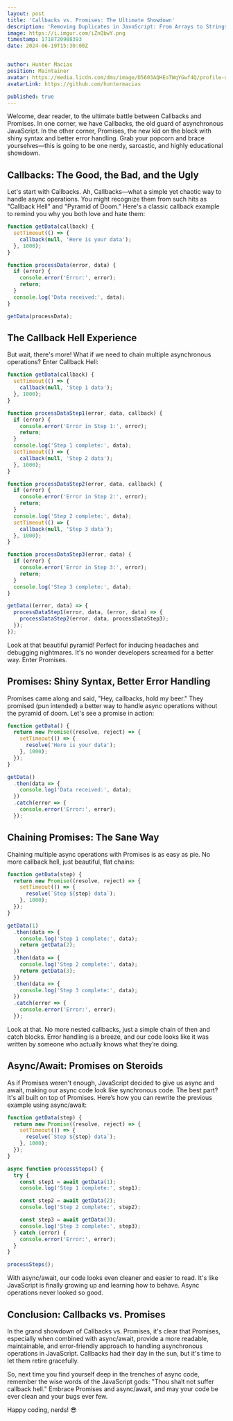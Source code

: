 ```yaml
---
layout: post
title: 'Callbacks vs. Promises: The Ultimate Showdown'
description: 'Removing Duplicates in JavaScript: From Arrays to Strings'
image: https://i.imgur.com/iZnQbwY.png
timestamp: 1718720988393
date: 2024-06-19T15:30:00Z


author: Hunter Macias
position: Maintainer
avatar: https://media.licdn.com/dms/image/D5603AQHEoTWqYGwf4Q/profile-displayphoto-shrink_200_200/0/1712502758289?e=2147483647&v=beta&t=VxzuymWP5oP6ckzi5yzhonKYr9AsDtZnD81oO45-nXo
avatarLink: https://github.com/huntermacias

published: true
---
```


Welcome, dear reader, to the ultimate battle between Callbacks and Promises. In one corner, we have Callbacks, the old guard of asynchronous JavaScript. In the other corner, Promises, the new kid on the block with shiny syntax and better error handling. Grab your popcorn and brace yourselves—this is going to be one nerdy, sarcastic, and highly educational showdown.

## Callbacks: The Good, the Bad, and the Ugly
Let's start with Callbacks. Ah, Callbacks—what a simple yet chaotic way to handle async operations. You might recognize them from such hits as "Callback Hell" and "Pyramid of Doom." Here's a classic callback example to remind you why you both love and hate them:

```js [callbacks.js] copy
function getData(callback) {
  setTimeout(() => {
    callback(null, 'Here is your data');
  }, 1000);
}

function processData(error, data) {
  if (error) {
    console.error('Error:', error);
    return;
  }
  console.log('Data received:', data);
}

getData(processData);
```

## The Callback Hell Experience
But wait, there's more! What if we need to chain multiple asynchronous operations? Enter Callback Hell:

```js [callback-hell.js] copy
function getData(callback) {
  setTimeout(() => {
    callback(null, 'Step 1 data');
  }, 1000);
}

function processDataStep1(error, data, callback) {
  if (error) {
    console.error('Error in Step 1:', error);
    return;
  }
  console.log('Step 1 complete:', data);
  setTimeout(() => {
    callback(null, 'Step 2 data');
  }, 1000);
}

function processDataStep2(error, data, callback) {
  if (error) {
    console.error('Error in Step 2:', error);
    return;
  }
  console.log('Step 2 complete:', data);
  setTimeout(() => {
    callback(null, 'Step 3 data');
  }, 1000);
}

function processDataStep3(error, data) {
  if (error) {
    console.error('Error in Step 3:', error);
    return;
  }
  console.log('Step 3 complete:', data);
}

getData((error, data) => {
  processDataStep1(error, data, (error, data) => {
    processDataStep2(error, data, processDataStep3);
  });
});
```

Look at that beautiful pyramid! Perfect for inducing headaches and debugging nightmares. It's no wonder developers screamed for a better way. Enter Promises.

## Promises: Shiny Syntax, Better Error Handling
Promises came along and said, "Hey, callbacks, hold my beer." They promised (pun intended) a better way to handle async operations without the pyramid of doom. Let's see a promise in action:


```js [enter-promises.js] copy
function getData() {
  return new Promise((resolve, reject) => {
    setTimeout(() => {
      resolve('Here is your data');
    }, 1000);
  });
}

getData()
  .then(data => {
    console.log('Data received:', data);
  })
  .catch(error => {
    console.error('Error:', error);
  });
```

## Chaining Promises: The Sane Way
Chaining multiple async operations with Promises is as easy as pie. No more callback hell, just beautiful, flat chains:
```js [chaining-promises.js] copy
function getData(step) {
  return new Promise((resolve, reject) => {
    setTimeout(() => {
      resolve(`Step ${step} data`);
    }, 1000);
  });
}

getData(1)
  .then(data => {
    console.log('Step 1 complete:', data);
    return getData(2);
  })
  .then(data => {
    console.log('Step 2 complete:', data);
    return getData(3);
  })
  .then(data => {
    console.log('Step 3 complete:', data);
  })
  .catch(error => {
    console.error('Error:', error);
  });
```

Look at that. No more nested callbacks, just a simple chain of then and catch blocks. Error handling is a breeze, and our code looks like it was written by someone who actually knows what they’re doing.

## Async/Await: Promises on Steroids
As if Promises weren't enough, JavaScript decided to give us async and await, making our async code look like synchronous code. The best part? It's all built on top of Promises. Here’s how you can rewrite the previous example using async/await:

```js [async-await.js] copy
function getData(step) {
  return new Promise((resolve, reject) => {
    setTimeout(() => {
      resolve(`Step ${step} data`);
    }, 1000);
  });
}

async function processSteps() {
  try {
    const step1 = await getData(1);
    console.log('Step 1 complete:', step1);

    const step2 = await getData(2);
    console.log('Step 2 complete:', step2);

    const step3 = await getData(3);
    console.log('Step 3 complete:', step3);
  } catch (error) {
    console.error('Error:', error);
  }
}

processSteps();
```

With async/await, our code looks even cleaner and easier to read. It's like JavaScript is finally growing up and learning how to behave. Async operations never looked so good.

## Conclusion: Callbacks vs. Promises
In the grand showdown of Callbacks vs. Promises, it's clear that Promises, especially when combined with async/await, provide a more readable, maintainable, and error-friendly approach to handling asynchronous operations in JavaScript. Callbacks had their day in the sun, but it's time to let them retire gracefully.

So, next time you find yourself deep in the trenches of async code, remember the wise words of the JavaScript gods: "Thou shalt not suffer callback hell." Embrace Promises and async/await, and may your code be ever clean and your bugs ever few.

Happy coding, nerds! 😎